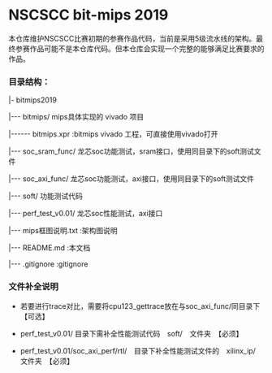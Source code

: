 # NSCSCC bit-mips 2019
本仓库维护NSCSCC比赛初期的参赛作品代码，当前是采用5级流水线的架构。最终参赛作品可能不是本仓库代码。但本仓库会实现一个完整的能够满足比赛要求的作品。

### 目录结构：
|- bitmips2019

|--- bitmips/ mips具体实现的 vivado 项目

|------ bitmips.xpr :bitmips vivado 工程，可直接使用vivado打开

|--- soc_sram_func/ 龙芯soc功能测试，sram接口，使用同目录下的soft测试文件

|--- soc_axi_func/ 龙芯soc功能测试，axi接口，使用同目录下的soft测试文件

|--- soft/ 功能测试代码 

|--- perf_test_v0.01/ 龙芯soc性能测试，axi接口

|--- mips框图说明.txt :架构图说明

|--- README.md :本文档

|--- .gitignore :gitignore

### 文件补全说明

- 若要进行trace对比，需要将cpu123_gettrace放在与soc_axi_func/同目录下 【可选】

- perf_test_v0.01/ 目录下需补全性能测试代码　soft/　文件夹　【必须】

- perf_test_v0.01/soc_axi_perf/rtl/　目录下补全性能测试文件的　xilinx_ip/　文件夹　【必须】